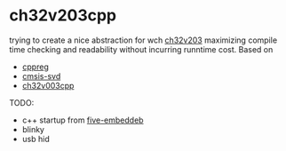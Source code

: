 # ch32v203cpp

trying to create a nice abstraction for wch [ch32v203](http://www.wch-ic.com/products/CH32V203.html) maximizing compile time checking and readability without incurring runntime cost. 
Based on 
- [cppreg](https://github.com/nicocvn/cppreg)
- [cmsis-svd](https://github.com/posborne/cmsis-svd)
- [ch32v003cpp](https://github.com/kabel42/ch32v003cpp)

TODO:
- c++ startup from [five-embeddeb](https://github.com/five-embeddev/riscv-scratchpad/tree/master/baremetal-startup-cxx/src)
- blinky
- usb hid
